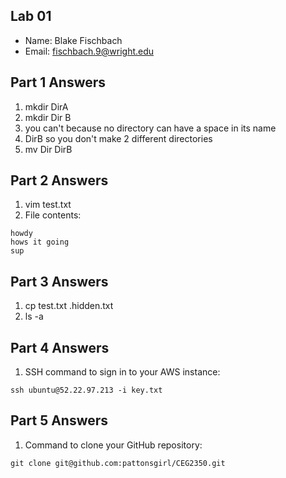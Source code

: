 ## Lab 01

- Name: Blake Fischbach
- Email: fischbach.9@wright.edu

## Part 1 Answers

1. mkdir DirA
2. mkdir Dir B
3. you can't because no directory can have a space in its name 
4. DirB so you don't make 2 different directories
5. mv Dir DirB

## Part 2 Answers

1. vim test.txt
2. File contents:

```
howdy
hows it going
sup

```

## Part 3 Answers

1. cp test.txt .hidden.txt
2. ls -a

## Part 4 Answers

1. SSH command to sign in to your AWS instance: 

```
ssh ubuntu@52.22.97.213 -i key.txt
```

## Part 5 Answers

1. Command to clone your GitHub repository:

```
git clone git@github.com:pattonsgirl/CEG2350.git
```
